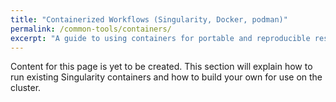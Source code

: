 ```yaml
---
title: "Containerized Workflows (Singularity, Docker, podman)"
permalink: /common-tools/containers/
excerpt: "A guide to using containers for portable and reproducible research workflows."
---
```


Content for this page is yet to be created. This section will explain how to run existing Singularity containers and how to build your own for use on the cluster.
